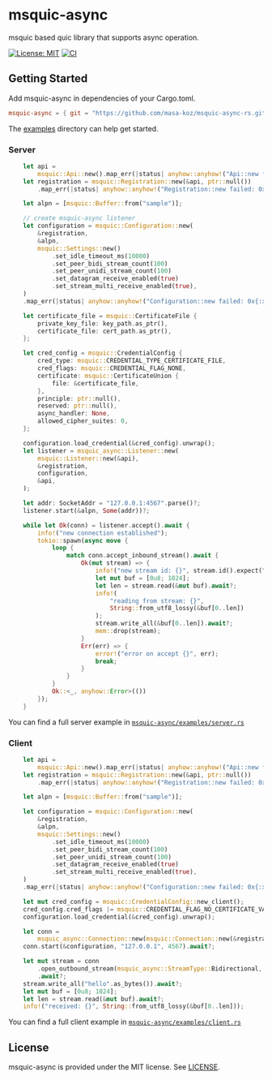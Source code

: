 # msquic-async
msquic based quic library that supports async operation.

[![License: MIT](https://img.shields.io/badge/License-MIT-blue.svg)](LICENSE)
[![CI](https://github.com/masa-koz/msquic-async-rs/actions/workflows/CI.yaml/badge.svg?branch=main)](https://github.com/masa-koz/msquic-async-rs/actions/workflows/CI.yaml)

## Getting Started

Add msquic-async in dependencies of your Cargo.toml.
```toml
msquic-async = { git = "https://github.com/masa-koz/msquic-async-rs.git" }
```

The [examples](./msquic-async/examples) directory can help get started.

### Server

```rust
    let api =
        msquic::Api::new().map_err(|status| anyhow::anyhow!("Api::new failed: 0x{:x}", status))?;
    let registration = msquic::Registration::new(&api, ptr::null())
        .map_err(|status| anyhow::anyhow!("Registration::new failed: 0x{:x}", status))?;

    let alpn = [msquic::Buffer::from("sample")];

    // create msquic-async listener
    let configuration = msquic::Configuration::new(
        &registration,
        &alpn,
        msquic::Settings::new()
            .set_idle_timeout_ms(10000)
            .set_peer_bidi_stream_count(100)
            .set_peer_unidi_stream_count(100)
            .set_datagram_receive_enabled(true)
            .set_stream_multi_receive_enabled(true),
    )
    .map_err(|status| anyhow::anyhow!("Configuration::new failed: 0x{:x}", status))?;

    let certificate_file = msquic::CertificateFile {
        private_key_file: key_path.as_ptr(),
        certificate_file: cert_path.as_ptr(),
    };

    let cred_config = msquic::CredentialConfig {
        cred_type: msquic::CREDENTIAL_TYPE_CERTIFICATE_FILE,
        cred_flags: msquic::CREDENTIAL_FLAG_NONE,
        certificate: msquic::CertificateUnion {
            file: &certificate_file,
        },
        principle: ptr::null(),
        reserved: ptr::null(),
        async_handler: None,
        allowed_cipher_suites: 0,
    };

    configuration.load_credential(&cred_config).unwrap();
    let listener = msquic_async::Listener::new(
        msquic::Listener::new(&api),
        &registration,
        configuration,
        &api,
    );

    let addr: SocketAddr = "127.0.0.1:4567".parse()?;
    listener.start(&alpn, Some(addr))?;

    while let Ok(conn) = listener.accept().await {
        info!("new connection established");
        tokio::spawn(async move {
            loop {
                match conn.accept_inbound_stream().await {
                    Ok(mut stream) => {
                        info!("new stream id: {}", stream.id().expect("stream id"));
                        let mut buf = [0u8; 1024];
                        let len = stream.read(&mut buf).await?;
                        info!(
                            "reading from stream: {}",
                            String::from_utf8_lossy(&buf[0..len])
                        );
                        stream.write_all(&buf[0..len]).await?;
                        mem::drop(stream);
                    }
                    Err(err) => {
                        error!("error on accept {}", err);
                        break;
                    }
                }
            }
            Ok::<_, anyhow::Error>(())
        });
    }
```

You can find a full server example in [`msquic-async/examples/server.rs`](./msquic-async/examples/server.rs)

### Client

``` rust
    let api =
        msquic::Api::new().map_err(|status| anyhow::anyhow!("Api::new failed: 0x{:x}", status))?;
    let registration = msquic::Registration::new(&api, ptr::null())
        .map_err(|status| anyhow::anyhow!("Registration::new failed: 0x{:x}", status))?;

    let alpn = [msquic::Buffer::from("sample")];

    let configuration = msquic::Configuration::new(
        &registration,
        &alpn,
        msquic::Settings::new()
            .set_idle_timeout_ms(10000)
            .set_peer_bidi_stream_count(100)
            .set_peer_unidi_stream_count(100)
            .set_datagram_receive_enabled(true)
            .set_stream_multi_receive_enabled(true),
    )
    .map_err(|status| anyhow::anyhow!("Configuration::new failed: 0x{:x}", status))?;

    let mut cred_config = msquic::CredentialConfig::new_client();
    cred_config.cred_flags |= msquic::CREDENTIAL_FLAG_NO_CERTIFICATE_VALIDATION;
    configuration.load_credential(&cred_config).unwrap();

    let conn =
        msquic_async::Connection::new(msquic::Connection::new(&registration), &registration, &api);
    conn.start(&configuration, "127.0.0.1", 4567).await?;

    let mut stream = conn
        .open_outbound_stream(msquic_async::StreamType::Bidirectional, false)
        .await?;
    stream.write_all("hello".as_bytes()).await?;
    let mut buf = [0u8; 1024];
    let len = stream.read(&mut buf).await?;
    info!("received: {}", String::from_utf8_lossy(&buf[0..len]));
```

You can find a full client example in [`msquic-async/examples/client.rs`](./msquic-async/examples/client.rs)

## License

msquic-async is provided under the MIT license. See [LICENSE](LICENSE).